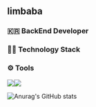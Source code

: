 <h2>limbaba</h2>
<h3>🇰🇷 BackEnd Developer</h3>





<h3>🧑‍💻 Technology Stack</h3>

<h3>⚙️ Tools </h3>

<img src="https://img.shields.io/badge/Github-181717?style=flat&logo=github&logoColor=white"/><img src="https://img.shields.io/badge/Intellij-000000?style=flat&logo=Intellij IDEA&logoColor=white"/> 


![Anurag's GitHub stats](https://github-readme-stats.vercel.app/api?username=limbaba1120&show_icons=true&theme=radical)

